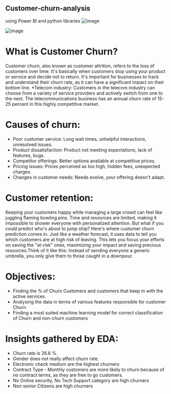 ## Customer-churn-analysis
using Power BI and python libraries
![image](https://github.com/galax19ksh/Customer-churn-analysis/assets/112553872/d281f142-fbd8-4d4d-a376-7d3a2f3fd7a0)

![image](https://github.com/galax19ksh/Customer-churn-analysis/assets/112553872/f3b1d862-5eeb-4dca-a9f3-9e3786f33c59)

# What is Customer Churn?
Customer churn, also known as customer attrition, refers to the loss of customers over time. It's basically when customers stop using your product or service and decide not to return. It's important for businesses to track and understand their churn rate, as it can have a significant impact on their bottom line.
*Telecom industry:
Customers in the telecom industry can choose from a variety of service providers and actively switch from one to the next. The telecommunications business has an annual churn rate of 15-25 percent in this highly competitive market.

# Causes of churn:
*	Poor customer service: Long wait times, unhelpful interactions, unresolved issues.
*	Product dissatisfaction: Product not meeting expectations, lack of features, bugs.
*	Competitor offerings: Better options available at competitive prices.
*	Pricing issues: Prices perceived as too high, hidden fees, unexpected charges.
*	Changes in customer needs: Needs evolve, your offering doesn't adapt.

# Customer retention:
Keeping your customers happy while managing a large crowd can feel like juggling flaming bowling pins. Time and resources are limited, making it impossible to shower everyone with personalized attention. But what if you could predict who's about to jump ship?
Here's where customer churn prediction comes in. Just like a weather forecast, it uses data to tell you which customers are at high risk of leaving. This lets you focus your efforts on saving the "at-risk" ones, maximizing your impact and saving precious resources.Think of it like this: Instead of sending everyone a generic umbrella, you only give them to those caught in a downpour.

# Objectives:
*	Finding the % of Churn Customers and customers that keep in with the active services.
*	Analysing the data in terms of various features responsible for customer Churn
*	Finding a most suited machine learning model for correct classification of Churn and non-churn customers

# Insights gathered by EDA:
* Churn rate is 26.6 %.
* Gender does not really affect churn rate.
* Electronic check medium are the highest churners
* Contract Type - Monthly customers are more likely to churn because of no contract terms, as they are free to go customers.
* No Online security, No Tech Support category are high churners
* Non senior Citizens are high churners


